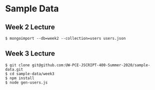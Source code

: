 # Sample Data

## Week 2 Lecture

`$ mongoimport --db=week2 --collection=users users.json`

## Week 3 Lecture

```
$ git clone git@github.com:UW-PCE-JSCRIPT-400-Summer-2020/sample-data.git
$ cd sample-data/week3
$ npm install
$ node gen-users.js
```

